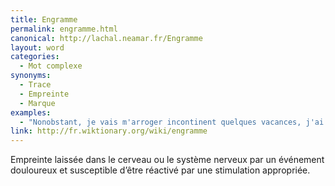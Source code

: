 ```yaml
---
title: Engramme
permalink: engramme.html
canonical: http://lachal.neamar.fr/Engramme
layout: word
categories:
  - Mot complexe
synonyms:
  - Trace
  - Empreinte
  - Marque
examples:
  - "Nonobstant, je vais m'arroger incontinent quelques vacances, j'ai quelques théorèmes sur le feu qu'il faut que je rédige maintenant pour laisser des engrammes à la postérité…"
link: http://fr.wiktionary.org/wiki/engramme
---
```


Empreinte laissée dans le cerveau ou le système nerveux par un événement douloureux et susceptible d’être réactivé par une stimulation appropriée.

